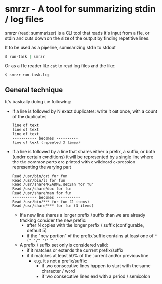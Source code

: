 smrzr - A tool for summarizing stdin / log files
=====

smrzr (read: summarizer) is a CLI tool that reads it's input from a file, or stdin and cuts down on the size of the output by finding repetitive lines.

It to be used as a pipeline, summarizing stdin to stdout:
``` bash
$ run-task | smrzr
```

Or as a file reader like `cat` to read log files and the like:
``` bash
$ smrzr run-task.log
```

General technique
-----

It's basically doing the following:
 - If a line is followed by N exact duplicates: write it out once, with a count of the duplicates
     ```
     line of text
     line of text
     line of text
     ----------- becomes ----------
     line of text (repeated 3 times)
     ```
     
  - If a line is followed by a line that shares either a prefix, a suffix, or both (under certain conditions) it will be represented by a single line where the the common parts are printed with a wildcard expression representing the varying part
    ```
    Read /usr/bin/cat for fun
    Read /usr/bin/ls for fun
    Read /usr/share/README.debian for fun
    Read /usr/share/doc for fun
    Read /usr/share/man for fun
    ----------- becomes -----------
    Read /usr/bin/*** for fun (2 items)
    Read /usr/share/*** for fun (3 items)
    ```
    - If a new line shares a longer prefix / suffix than we are already tracking consider the new prefix:
      - after N copies with the longer prefix / suffix (configurable, default 5)
      - if the "new portion" of the prefix/suffix contains at least one of `"(" "/" "\" " "`
    - A prefix / suffix set only is considered valid:
        - if it matches or extends the current prefix/suffix
        - if it matches at least 50% of the current and/or previous line
          - e.g. it's not a prefix/suffix:
            - if two consecutive lines happen to start with the same character / word
            - if two consecutive lines end with a period / semicolon 
